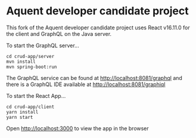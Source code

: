 # Aquent developer candidate project

This fork of the Aquent developer candidate project uses React v16.11.0 for the client and GraphQL on the Java server.

To start the GraphQL server...

```
cd crud-app/server
mvn install
mvn spring-boot:run
```

The GraphQL service can be found at [http://localhost:8081/graphql](http://localhost:8081/graphql) and there is a GraphQL IDE available at [http://localhost:8081/graphiql](http://localhost:8081/graphiql)

To start the React App...

```
cd crud-app/client
yarn install
yarn start
```

Open [http://localhost:3000](http://localhost:3000) to view the app in the browser
